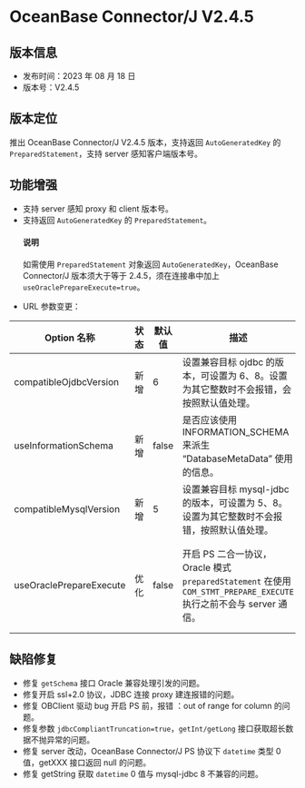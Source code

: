 # OceanBase Connector/J V2.4.5

## 版本信息

- 发布时间：2023 年 08 月 18 日 
- 版本号：V2.4.5

## 版本定位

推出 OceanBase Connector/J V2.4.5 版本，支持返回 `AutoGeneratedKey` 的 `PreparedStatement`，支持 server 感知客户端版本号。

## 功能增强

- 支持 server 感知 proxy 和 client 版本号。
- 支持返回 `AutoGeneratedKey` 的 `PreparedStatement`。
  <main id="notice" type='explain'>
    <h4>说明</h4>
    <p>如需使用 <code>PreparedStatement</code> 对象返回 <code>AutoGeneratedKey</code>，OceanBase Connector/J 版本须大于等于 2.4.5，须在连接串中加上 <code>useOraclePrepareExecute=true</code>。</p>
  </main>
- URL 参数变更：

| Option 名称 | 状态 | 默认值 | 描述 | 备注 |
| --- | --- | --- | --- | --- |
| compatibleOjdbcVersion  | 新增 | 6     | 设置兼容目标 ojdbc 的版本，可设置为 6、8。设置为其它整数时不会报错，会按照默认值处理。 |  |
| useInformationSchema    | 新增 | false | 是否应该使用 INFORMATION_SCHEMA 来派生 “DatabaseMetaData” 使用的信息。 |  |
| compatibleMysqlVersion	| 新增 | 5     | 设置兼容目标 mysql-jdbc 的版本，可设置为 5、8。设置为其它整数时不会报错，按照默认值处理。|  |
| useOraclePrepareExecute | 优化 | false | 开启 PS 二合一协议，Oracle 模式 `preparedStatement` 在使用 `COM_STMT_PREPARE_EXECUTE` 执行之前不会与 server 通信。 | 当前版本 `useOraclePrepareExecute` 为 `true` 时，`useServerPrepStmts` 被设为 `true`。V2.4.5 之前版本需要共同使用，才能开启 PS 二合一协议。 |

## 缺陷修复

- 修复 `getSchema` 接口 Oracle 兼容处理引发的问题。
- 修复开启 ssl+2.0 协议，JDBC 连接 proxy 建连报错的问题。
- 修复 OBClient 驱动 bug 开启 PS 前，报错 ：out of range for column 的问题。
- 修复参数 `jdbcCompliantTruncation=true`，`getInt/getLong` 接口获取超长数据不抛异常的问题。
- 修复 server 改动，OceanBase Connector/J PS 协议下 `datetime` 类型 0 值，getXXX 接口返回 null 的问题。
- 修复 getString 获取 `datetime` 0 值与 mysql-jdbc 8 不兼容的问题。
